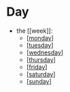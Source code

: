 # Day

- the [[week]]:
  - [[monday]]
  - [[tuesday]]
  - [[wednesday]]
  - [[thursday]]
  - [[friday]]
  - [[saturday]]
  - [[sunday]]

[//begin]: # "Autogenerated link references for markdown compatibility"
[monday]: monday "Monday"
[tuesday]: tuesday "Tuesday"
[wednesday]: wednesday "Wednesday"
[thursday]: thursday "Thursday"
[friday]: friday "Friday"
[saturday]: saturday "Saturday"
[sunday]: sunday "Sunday"
[//end]: # "Autogenerated link references"